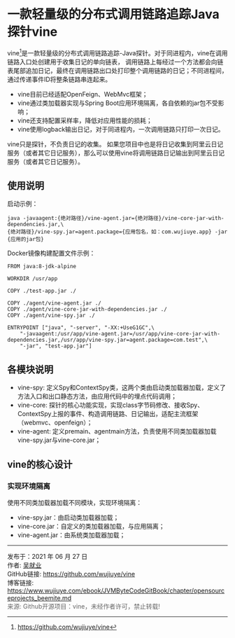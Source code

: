 # 一款轻量级的分布式调用链路追踪Java探针vine

vine[^1]是一款轻量级的分布式调用链路追踪-Java探针。对于同进程内，vine在调用链路入口处创建用于收集日记的单向链表， 调用链路上每经过一个方法都会向链表尾部追加日记，最终在调用链路出口处打印整个调用链路的日记；不同进程间，通过传递事件ID将整条链路串连起来。

* vine目前已经适配OpenFeign、WebMvc框架；
* vine通过类加载器实现与Spring Boot应用环境隔离，各自依赖的jar包不受影响；
* vine还支持配置采样率，降低对应用性能的损耗；
* vine使用logback输出日记，对于同进程内，一次调用链路只打印一次日记。

vine只是探针，不负责日记的收集。 如果您项目中也是将日记收集到阿里云日记服务（或者其它日记服务），那么可以使用vine将调用链路日记输出到阿里云日记服务（或者其它日记服务）。

## 使用说明

启动示例：
```shell
java -javaagent:{绝对路径}/vine-agent.jar={绝对路径}/vine-core-jar-with-dependencies.jar,\
{绝对路径}/vine-spy.jar=agent.package={应用包名，如：com.wujiuye.app} -jar {应用的jar包}
```

Docker镜像构建配置文件示例：
```shell
FROM java:8-jdk-alpine

WORKDIR /usr/app

COPY ./test-app.jar ./

COPY ./agent/vine-agent.jar ./
COPY ./agent/vine-core-jar-with-dependencies.jar ./
COPY ./agent/vine-spy.jar ./

ENTRYPOINT ["java", "-server", "-XX:+UseG1GC",\
    "-javaagent:/usr/app/vine-agent.jar=/usr/app/vine-core-jar-with-dependencies.jar,/usr/app/vine-spy.jar=agent.package=com.test",\
    "-jar", "test-app.jar"]
```

## 各模块说明
* vine-spy: 定义Spy和ContextSpy类，这两个类由启动类加载器加载，定义了方法入口和出口静态方法，由应用代码中的埋点代码调用；
* vine-core: 探针的核心功能实现，实现class字节码修改、接收Spy、ContextSpy上报的事件、构造调用链路、日记输出，适配主流框架（webmvc、openfeign）；
* vine-agent: 定义premain、agentmain方法，负责使用不同类加载器加载vine-spy.jar与vine-core.jar；

## vine的核心设计

### 实现环境隔离
使用不同类加载器加载不同模块，实现环境隔离：
* vine-spy.jar：由启动类加载器加载；
* vine-core.jar：自定义的类加载器加载，与应用隔离；
* vine-agent.jar：由系统类加载器加载；



---

[^1]: https://github.com/wujiuye/vine

发布于：2021 年 06 月 27 日<br>作者: [吴就业](https://www.wujiuye.com)<br>GitHub链接: https://github.com/wujiuye/vine<br>博客链接: https://www.wujiuye.com/ebook/JVMByteCodeGitBook/chapter/opensourceprojects_beemite.md<br><font color= #666666>来源: Github开源项目：vine，未经作者许可，禁止转载!</font><br>

